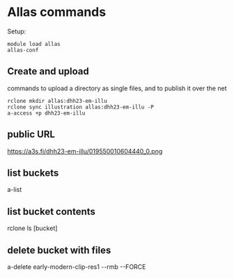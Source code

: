 # Allas commands

Setup:

```
module load allas
allas-conf
```

## Create and upload

commands to upload a directory as single files, and to publish it over the net

```
rclone mkdir allas:dhh23-em-illu
rclone sync illustration allas:dhh23-em-illu -P
a-access +p dhh23-em-illu
```
## public URL

https://a3s.fi/dhh23-em-illu/019550010604440_0.png


## list buckets

a-list

## list bucket contents

rclone ls [bucket]

## delete bucket with files

a-delete early-modern-clip-res1 --rmb --FORCE
